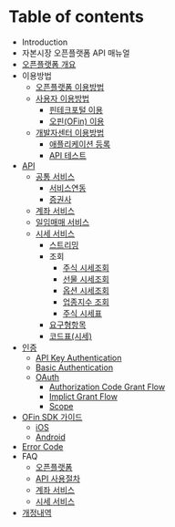 # Table of contents

* Introduction
* 자본시장 오픈플랫폼 API 매뉴얼
* [오픈플랫폼 개요](oppfsummary.md)
* 이용방법
  * [오픈플랫폼 이용방법](howtouse/oppf.md)
  * [사용자 이용방법](howtouse/user/README.md)
    * [핀테크포털 이용](howtouse/user/portal.md)
    * [오핀\(OFin\) 이용](howtouse/user/ofin.md)
  * [개발자센터 이용방법](howtouse/devcentor/README.md)
    * [애플리케이션 등록](howtouse/devcentor/enrollapp.md)
    * [API 테스트](howtouse/devcentor/testapi.md)
* [API](api/README.md)
  * [공통 서비스](api/common/README.md)
    * [서비스연동](api/common/connect.md)
    * [증권사](api/common/securities.md)
  * [계좌 서비스](api/account.md)
  * [일임매매 서비스](api/b2baccount.md)
  * [시세 서비스](api/market/README.md)
    * [스트리밍](api/market/streaming.md)
    * 조회
      * [주식 시세조회](api/market/search/stocks.md)
      * [선물 시세조회](api/market/search/futures.md)
      * [옵션 시세조회](api/market/search/options.md)
      * [업종지수 조회](api/market/search/index.md)
      * [주식 시세표](api/market/search/multiquote.md)
    * [요구형항목](api/market/change.md)
    * [코드표\(시세\)](api/market/codetable.md)
* [인증](authentication/README.md)
  * [API Key Authentication](authentication/api-key.md)
  * [Basic Authentication](authentication/basic.md)
  * [OAuth](authentication/oauth/README.md)
    * [Authorization Code Grant Flow](authentication/oauth/authorization-code-grant-flow.md)
    * [Implict Grant Flow](authentication/oauth/implict-grant-flow.md)
    * [Scope](authentication/oauth/scope.md)
* [OFin SDK 가이드](ofin-sdk/README.md)
  * [iOS](ofin-sdk/ios.md)
  * [Android](ofin-sdk/android.md)
* [Error Code](error-code.md)
* FAQ
  * [오픈플랫폼](faq/oppf.md)
  * [API 사용절차](faq/api.md)
  * [계좌 서비스](faq/account.md)
  * [시세 서비스](faq/market.md)
* [개정내역](revision-history.md)

